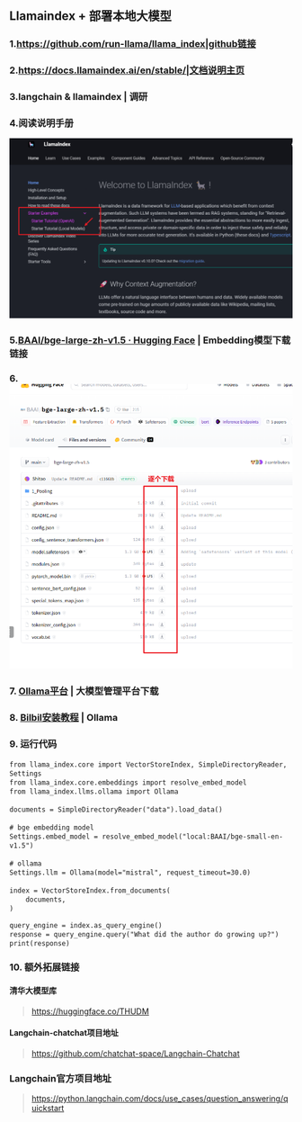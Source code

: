 ## Llamaindex + 部署本地大模型

### 1.https://github.com/run-llama/llama_index|github链接

### 2.https://docs.llamaindex.ai/en/stable/|文档说明主页

### 3.langchain & llamaindex | 调研

### 4.阅读说明手册
![image-20240326201113259](Quiz_Tools/images/image-20240326201113259.png)

### 5.[BAAI/bge-large-zh-v1.5 · Hugging Face](https://huggingface.co/BAAI/bge-large-zh-v1.5) | Embedding模型下载链接

### 6.![image-20240326201814951](Quiz_Tools/images/image-20240326201814951.png)

### 7. [Ollama平台](https://github.com/ollama/ollama) | 大模型管理平台下载

### 8. [Bilbil安装教程](https://www.bilibili.com/video/BV19m411f7GX?vd_source=4f233a17ccc9dbdb1e5b6f3a66919a6b) | Ollama

### 9. 运行代码
```
from llama_index.core import VectorStoreIndex, SimpleDirectoryReader, Settings
from llama_index.core.embeddings import resolve_embed_model
from llama_index.llms.ollama import Ollama

documents = SimpleDirectoryReader("data").load_data()

# bge embedding model
Settings.embed_model = resolve_embed_model("local:BAAI/bge-small-en-v1.5")

# ollama
Settings.llm = Ollama(model="mistral", request_timeout=30.0)

index = VectorStoreIndex.from_documents(
    documents,
)
```

```
query_engine = index.as_query_engine()
response = query_engine.query("What did the author do growing up?")
print(response)
```

### 10. 额外拓展链接

#### 清华大模型库
> https://huggingface.co/THUDM
#### Langchain-chatchat项目地址
> https://github.com/chatchat-space/Langchain-Chatchat
### Langchain官方项目地址
> https://python.langchain.com/docs/use_cases/question_answering/quickstart

